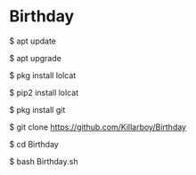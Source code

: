 # Birthday



$ apt update

$ apt upgrade

$ pkg install lolcat

$ pip2 install lolcat

$ pkg install git

$ git clone https://github.com/Killarboy/Birthday 

$ cd Birthday 

$ bash Birthday.sh 

